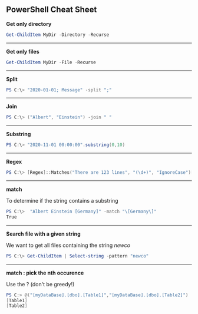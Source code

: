 ## PowerShell Cheat Sheet


__Get only directory__
```ps1                                             
Get-ChildItem MyDir -Directory -Recurse
``` 
------------------------------

__Get only files__
```ps1                                             
Get-ChildItem MyDir -File -Recurse
``` 

------------------------------

__Split__

```ps1                                             
PS C:\> "2020-01-01; Message" -split ";"
``` 
------------------------------

__Join__

```ps1                                             
PS C:\> ("Albert", "Einstein") -join " "
``` 

------------------------------

__Substring__

```ps1                                             
PS C:\> "2020-11-01 00:00:00".substring(0,10)
``` 

------------------------------

__Regex__

```ps1                                             
PS C:\> [Regex]::Matches("There are 123 lines", "(\d+)", "IgnoreCase")[0]
``` 

------------------------------

__match__

To determine if the string contains a substring

```ps1                                             
PS C:\>  "Albert Einstein [Germany]" -match "\[Germany\]"
True
``` 

------------------------------

__Search file with a given string__

We want to get all files containing the string _newco_

```ps1
PS C:\> Get-ChildItem | Select-string -pattern "newco"
```

------------------------------

__match : pick the nth occurence__

Use the ? (don't be greedy!)

```ps1
PS C:> @("[myDataBase].[dbo].[Table1]","[myDataBase].[dbo].[Table2]") | %{ return [regex]::Matches($_, "\[.*?\]", "IgnoreCase")[2].Value ;}
[Table1]
[Table2]
```
